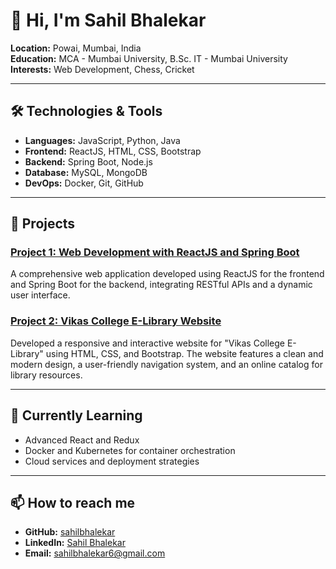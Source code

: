 
# 👋 Hi, I'm Sahil Bhalekar

**Location:** Powai, Mumbai, India  
**Education:** MCA - Mumbai University, B.Sc. IT - Mumbai University  
**Interests:** Web Development, Chess, Cricket  

---

## 🛠️ Technologies & Tools

- **Languages:** JavaScript, Python, Java
- **Frontend:** ReactJS, HTML, CSS, Bootstrap
- **Backend:** Spring Boot, Node.js
- **Database:** MySQL, MongoDB
- **DevOps:** Docker, Git, GitHub

---

## 🚀 Projects

### [Project 1: Web Development with ReactJS and Spring Boot](#)
A comprehensive web application developed using ReactJS for the frontend and Spring Boot for the backend, integrating RESTful APIs and a dynamic user interface.

### [Project 2: Vikas College E-Library Website](#)
Developed a responsive and interactive website for "Vikas College E-Library" using HTML, CSS, and Bootstrap. The website features a clean and modern design, a user-friendly navigation system, and an online catalog for library resources.

---

## 🌱 Currently Learning

- Advanced React and Redux
- Docker and Kubernetes for container orchestration
- Cloud services and deployment strategies

---

## 📫 How to reach me

- **GitHub:** [sahilbhalekar](https://github.com/sahilbhalekar)
- **LinkedIn:** [Sahil Bhalekar](https://www.linkedin.com/in/sahilbhalekar/)
- **Email:** sahilbhalekar6@gmail.com
